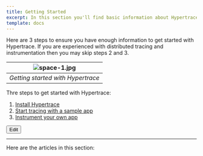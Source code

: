 ```yaml
---
title: Getting Started
excerpt: In this section you'll find basic information about Hypertrace and how to use it.
template: docs
---
```


Here are 3 steps to ensure you have enough information to get started with Hypertrace. If you are experienced with distributed tracing and instrumentation then you may skip steps 2 and 3. 


| ![space-1.jpg](https://s3.amazonaws.com/fininity.tech/DT/getting-started.png) | 
|:--:| 
| *Getting started with Hypertrace* |

Thre steps to get started with Hypertrace:
1. [Install Hypertrace](https://docs.hypertrace.org/docs/getting-started/installation/)
2. [Start tracing with a sample app](https://docs.hypertrace.org/docs/getting-started/quick-start/)
3. [Instrument your own app](https://docs.hypertrace.org/docs/getting-started/Instrumentation/)


<a href="https://github.com/hypertrace/hypertrace-docs-website/tree/master/src/pages/docs/getting-started/index.md">
<button type="button">Edit</button></a>



***

Here are the articles in this section:
